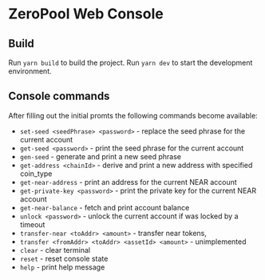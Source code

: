 # ZeroPool Web Console

## Build
Run `yarn build` to build the project.
Run `yarn dev` to start the development environment.

## Console commands
After filling out the initial promts the following commands become available:
- `set-seed <seedPhrase> <password>` - replace the seed phrase for the current account
- `get-seed <password>` - print the seed phrase for the current account
- `gen-seed` - generate and print a new seed phrase
- `get-address <chainId>` - derive and print a new address with specified coin_type
- `get-near-address` - print an address for the current NEAR account
- `get-private-key <password>` - print the private key for the current NEAR account
- `get-near-balance` - fetch and print account balance
- `unlock <password>` - unlock the current account if was locked by a timeout
- `transfer-near <toAddr> <amount>` - transfer near tokens,
- `transfer <fromAddr> <toAddr> <assetId> <amount>` - unimplemented
- `clear` - clear terminal
- `reset` - reset console state
- `help` - print help message
